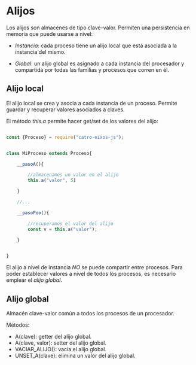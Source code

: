 # Alijos

Los alijos son almacenes de tipo clave-valor. Permiten una persistencia en memoria que puede usarse a nivel:

* *Instancia*: cada proceso tiene un alijo local que está asociada a la instancia del mismo. 

* *Global*: un alijo global es asignado a cada instancia del procesador y compartida por todas las familias y procesos que corren en él.  


## Alijo local

El alijo local se crea y asocia a cada instancia de un proceso. Permite guardar y recuperar valores asociados a claves. 

El método *this.a* permite hacer get/set de los valores del alijo:

```js

const {Proceso} = require("catro-eixos-js");


class MiProceso extends Proceso{

    __pasoA(){

        //almacenamos un valor en el alijo
        this.a("valor", 5)

    }

    //...

    __pasoFoo(){

        //recuperamos el valor del alijo
        const v = this.a("valor");

    }


}


```

El alijo a nivel de instancia *NO* se puede compartir entre procesos. Para poder establecer valores a nivel de todos los procesos, es necesario emplear el *alijo global*.

## Alijo global

Almacén clave-valor común a todos los procesos de un procesador. 

Métodos:

* A(clave): getter del alijo global.
* A(clave, valor): setter del alijo global. 
* VACIAR_ALIJO(): vacia el alijo global.
* UNSET_A(clave): elimina un valor del alijo global.

